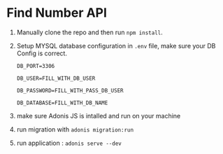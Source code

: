 # Find Number API

1. Manually clone the repo and then run `npm install`.

2. Setup MYSQL database configuration in `.env` file, make sure your DB Config is correct.
    
    ```
    DB_PORT=3306
    
    DB_USER=FILL_WITH_DB_USER
    
    DB_PASSWORD=FILL_WITH_PASS_DB_USER
    
    DB_DATABASE=FILL_WITH_DB_NAME
    ```
    
3. make sure Adonis JS is intalled and run on your machine
4. run migration with
  ``` adonis migration:run ```
5. run application : `adonis serve --dev`
